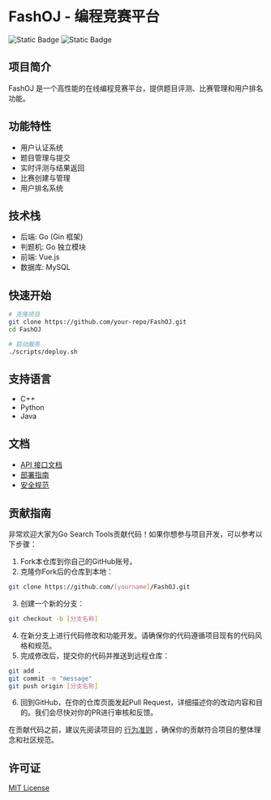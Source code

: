 # FashOJ - 编程竞赛平台

![Static Badge](https://img.shields.io/badge/vue-3-blue)
![Static Badge](https://img.shields.io/badge/go-1.24.1-blue)

## 项目简介

FashOJ 是一个高性能的在线编程竞赛平台，提供题目评测、比赛管理和用户排名功能。

## 功能特性

-   用户认证系统
-   题目管理与提交
-   实时评测与结果返回
-   比赛创建与管理
-   用户排名系统

## 技术栈

-   后端: Go (Gin 框架)
-   判题机: Go 独立模块
-   前端: Vue.js
-   数据库: MySQL

## 快速开始

```bash
# 克隆项目
git clone https://github.com/your-repo/FashOJ.git
cd FashOJ

# 启动服务
./scripts/deploy.sh
```

## 支持语言

-   C++
-   Python
-   Java

## 文档

-   [API 接口文档](docs/API.md)
-   [部署指南](docs/DEPLOYMENT.md)
-   [安全规范](docs/SECURITY.md)

<!-- ## 贡献指南

欢迎提交 Pull Request 或 Issue 报告问题。贡献前请阅读：

1. 遵循现有代码风格
2. 确保通过所有测试
3. 更新相关文档 -->

## 贡献指南
非常欢迎大家为Go Search Tools贡献代码！如果你想参与项目开发，可以参考以下步骤：
1.  Fork本仓库到你自己的GitHub账号。
2.  克隆你Fork后的仓库到本地：
```bash
git clone https://github.com/[yourname]/FashOJ.git
```
3.  创建一个新的分支：
```bash
git checkout -b [分支名称]
```
4.  在新分支上进行代码修改和功能开发。请确保你的代码遵循项目现有的代码风格和规范。
5.  完成修改后，提交你的代码并推送到远程仓库：
```bash
git add .
git commit -m "message"
git push origin [分支名称]
```
6.  回到GitHub，在你的仓库页面发起Pull Request，详细描述你的改动内容和目的。我们会尽快对你的PR进行审核和反馈。

在贡献代码之前，建议先阅读项目的 [行为准则](https://ys.mihoyo.com/main/) ，确保你的贡献符合项目的整体理念和社区规范。

## 许可证

[MIT License](LICENSE)
